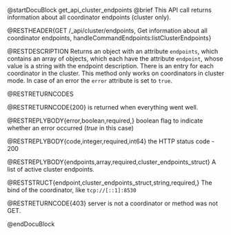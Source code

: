 @startDocuBlock get_api_cluster_endpoints
@brief This API call returns information about all coordinator endpoints (cluster only).

@RESTHEADER{GET /_api/cluster/endpoints, Get information about all coordinator endpoints, handleCommandEndpoints:listClusterEndpoints}

@RESTDESCRIPTION 
Returns an object with an attribute `endpoints`, which contains an
array of objects, which each have the attribute `endpoint`, whose value
is a string with the endpoint description. There is an entry for each
coordinator in the cluster. This method only works on coordinators in
cluster mode. In case of an error the `error` attribute is set to
`true`.

@RESTRETURNCODES

@RESTRETURNCODE{200} is returned when everything went well.

@RESTREPLYBODY{error,boolean,required,}
boolean flag to indicate whether an error occurred (*true* in this case)

@RESTREPLYBODY{code,integer,required,int64}
the HTTP status code - 200

@RESTREPLYBODY{endpoints,array,required,cluster_endpoints_struct}
A list of active cluster endpoints.

@RESTSTRUCT{endpoint,cluster_endpoints_struct,string,required,}
The bind of the coordinator, like `tcp://[::1]:8530`


@RESTRETURNCODE{403} server is not a coordinator or method was not GET.

@endDocuBlock
